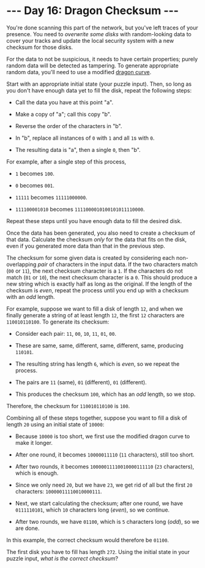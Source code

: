 # --- Day 16: Dragon Checksum ---

You're done scanning this part of the network, but you've left traces of your presence. You need to *overwrite some disks* with random-looking data to cover your tracks and update the local security system with a new checksum for those disks.

For the data to not be suspicious, it needs to have certain properties; purely random data will be detected as tampering. To generate appropriate random data, you'll need to use a modified [dragon curve](https://en.wikipedia.org/wiki/Dragon_curve).

Start with an appropriate initial state (your puzzle input). Then, so long as you don't have enough data yet to fill the disk, repeat the following steps:


 - Call the data you have at this point "a".

 - Make a copy of "a"; call this copy "b".

 - Reverse the order of the characters in "b".

 - In "b", replace all instances of `0` with `1` and all `1`s with `0`.

 - The resulting data is "a", then a single `0`, then "b".


For example, after a single step of this process,


 - `1` becomes `100`.

 - `0` becomes `001`.

 - `11111` becomes `11111000000`.

 - `111100001010` becomes `1111000010100101011110000`.


Repeat these steps until you have enough data to fill the desired disk.

Once the data has been generated, you also need to create a checksum of that data. Calculate the checksum *only* for the data that fits on the disk, even if you generated more data than that in the previous step.

The checksum for some given data is created by considering each non-overlapping *pair* of characters in the input data.  If the two characters match (`00` or `11`), the next checksum character is a `1`.  If the characters do not match (`01` or `10`), the next checksum character is a `0`. This should produce a new string which is exactly half as long as the original. If the length of the checksum is *even*, repeat the process until you end up with a checksum with an *odd* length.

For example, suppose we want to fill a disk of length `12`, and when we finally generate a string of at least length `12`, the first `12` characters are `110010110100`. To generate its checksum:


 - Consider each pair: `11`, `00`, `10`, `11`, `01`, `00`.

 - These are same, same, different, same, different, same, producing `110101`.

 - The resulting string has length `6`, which is *even*, so we repeat the process.

 - The pairs are `11` (same), `01` (different), `01` (different).

 - This produces the checksum `100`, which has an *odd* length, so we stop.


Therefore, the checksum for `110010110100` is `100`.

Combining all of these steps together, suppose you want to fill a disk of length `20` using an initial state of `10000`:


 - Because `10000` is too short, we first use the modified dragon curve to make it longer.

 - After one round, it becomes `10000011110` (`11` characters), still too short.

 - After two rounds, it becomes `10000011110010000111110` (`23` characters), which is enough.

 - Since we only need `20`, but we have `23`, we get rid of all but the first `20` characters: `10000011110010000111`.

 - Next, we start calculating the checksum; after one round, we have `0111110101`, which `10` characters long (*even*), so we continue.

 - After two rounds, we have `01100`, which is `5` characters long (*odd*), so we are done.


In this example, the correct checksum would therefore be `01100`.

The first disk you have to fill has length `272`. Using the initial state in your puzzle input, *what is the correct checksum*?

